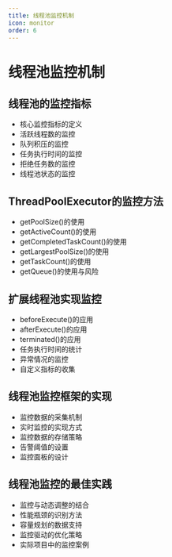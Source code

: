 ```yaml
---
title: 线程池监控机制
icon: monitor
order: 6
---
```


# 线程池监控机制

## 线程池的监控指标

- 核心监控指标的定义
- 活跃线程数的监控
- 队列积压的监控
- 任务执行时间的监控
- 拒绝任务数的监控
- 线程池状态的监控

## ThreadPoolExecutor的监控方法

- getPoolSize()的使用
- getActiveCount()的使用
- getCompletedTaskCount()的使用
- getLargestPoolSize()的使用
- getTaskCount()的使用
- getQueue()的使用与风险

## 扩展线程池实现监控

- beforeExecute()的应用
- afterExecute()的应用
- terminated()的应用
- 任务执行时间的统计
- 异常情况的监控
- 自定义指标的收集

## 线程池监控框架的实现

- 监控数据的采集机制
- 实时监控的实现方式
- 监控数据的存储策略
- 告警阈值的设置
- 监控面板的设计

## 线程池监控的最佳实践

- 监控与动态调整的结合
- 性能瓶颈的识别方法
- 容量规划的数据支持
- 监控驱动的优化策略
- 实际项目中的监控案例
